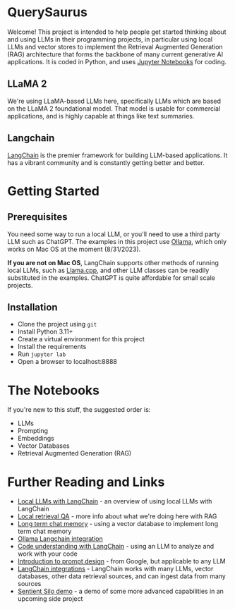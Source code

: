 # QuerySaurus

Welcome! This project is intended to help people get started thinking about and using LLMs in their programming projects, in particular using local LLMs and vector stores to implement the Retrieval Augmented Generation (RAG) architecture that forms the backbone of many current generative AI applications. It is coded in Python, and uses [Jupyter Notebooks](https://techblog.usnews.com/articles/2017-08-22/making-sense-of-your-data-with-jupyter-notebook) for coding.

## LLaMA 2

We're using LLaMA-based LLMs here, specifically LLMs which are based on the LLaMA 2 foundational model. That model is usable for commercial applications, and is highly capable at things like text summaries.

## Langchain

[LangChain](https://docs.langchain.com/docs/) is the premier framework for building LLM-based applications. It has a vibrant community and is constantly getting better and better.

# Getting Started

## Prerequisites

You need some way to run a local LLM, or you'll need to use a third party LLM such as ChatGPT. The examples in this project use [Ollama](https://ollama.ai/), which only works on Mac OS at the moment (8/31/2023).

**If you are not on Mac OS**, LangChain supports other methods of running local LLMs, such as [Llama.cpp](https://python.langchain.com/docs/integrations/llms/llamacpp), and other LLM classes can be readily substituted in the examples. ChatGPT is quite affordable for small scale projects.

## Installation

* Clone the project using `git`
* Install Python 3.11+
* Create a virtual environment for this project
* Install the requirements
* Run `jupyter lab`
* Open a browser to localhost:8888

# The Notebooks

If you're new to this stuff, the suggested order is:

* LLMs
* Prompting
* Embeddings
* Vector Databases
* Retrieval Augmented Generation (RAG)

# Further Reading and Links

* [Local LLMs with LangChain](https://python.langchain.com/docs/guides/local_llms) - an overview of using local LLMs with LangChain
* [Local retrieval QA](https://python.langchain.com/docs/use_cases/question_answering/how_to/local_retrieval_qa) - more info about what we're doing here with RAG
* [Long term chat memory](https://python.langchain.com/docs/use_cases/question_answering/how_to/chat_vector_db) - using a vector database to implement long term chat memory
* [Ollama Langchain integration](https://python.langchain.com/docs/integrations/chat/ollama)
* [Code understanding with LangChain](https://python.langchain.com/docs/use_cases/code_understanding) - using an LLM to analyze and work with your code
* [Introduction to prompt design](https://cloud.google.com/vertex-ai/docs/generative-ai/learn/introduction-prompt-design) - from Google, but applicable to any LLM
* [LangChain integrations](https://integrations.langchain.com/) - LangChain works with many LLMs, vector databases, other data retrieval sources, and can ingest data from many sources
* [Sentient Silo demo](https://youtu.be/K0S0OwzCwZs) - a demo of some more advanced capabilities in an upcoming side project
